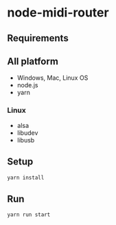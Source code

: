 # node-midi-router

## Requirements

## All platform
- Windows, Mac, Linux OS
- node.js
- yarn

### Linux
- alsa
- libudev
- libusb

## Setup

```sh
yarn install
```

## Run

```sh
yarn run start
```
